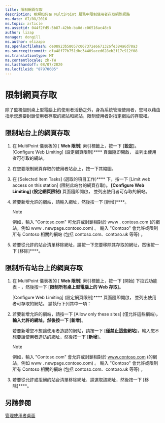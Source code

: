 ```yaml
---
title: 限制網頁存取
description: 瞭解如何在 MultiPoint 服務中限制使用者存取網際網路
ms.date: 07/08/2016
ms.topic: article
ms.assetid: 044f2fd5-5b87-42bb-ba0d-c06516ac48c8
author: lizap
manager: dongill
ms.author: elizapo
ms.openlocfilehash: de08923b58057c067372e6671326fe384a6d78a3
ms.sourcegitcommit: dfa48f77b751dbc34409aced628eb2f17c912f08
ms.translationtype: MT
ms.contentlocale: zh-TW
ms.lasthandoff: 08/07/2020
ms.locfileid: "87970605"
---
```

# <a name="limit-web-access"></a>限制網頁存取
除了監視個別桌上型電腦上的使用者活動之外，身為系統管理使用者，您可以藉由指示您想要封鎖使用者存取的網站和網站，限制使用者對指定網站的存取權。

## <a name="to-limit-web-access-on-a-station"></a>限制站台上的網頁存取

1. 在 MultiPoint 儀表板的 [ **Web 限制**] 索引標籤上，按一下 [**設定**]。 [Configure Web Limiting] (設定網頁限制)**** 頁面隨即開啟， 並列出使用者可存取的網站。

2. 在您要限制網頁存取的使用者站台上，按一下其縮圖。

3. 在 [Selected Item Tasks] (選取的項目工作)**** 下，按一下 [Limit web access on this station] (限制此站台的網頁存取)****。 [Configure Web Limiting] (設定網頁限制)**** 頁面隨即開啟， 並列出使用者可存取的網站。

4. 若要新增允許的網站，請輸入網址，然後按一下 [新增]****。

   > [!NOTE]
   > 例如，輸入 "Contoso.com" 可允許或封鎖相對於 www \. contoso.com (的網站，例如 www \. newpage.contoso.com) 。 輸入 "Contoso" 會允許或限制所有 Contoso 相關的網站 (包括 contoso.com、contoso.uk 等等) 。

5. 若要從允許的站台清單移除網址，請按一下您要移除其存取的網址，然後按一下 [移除]****。

## <a name="to-limit-web-access-on-all-stations"></a>限制所有站台上的網頁存取

1. 在 MultiPoint 儀表板的 [ **Web 限制**] 索引標籤上，按一下 [開始] 下拉式功能表 \- ，然後按一下 [**限制所有桌上型電腦上的 Web 存取**]。

   [Configure Web Limiting] (設定網頁限制)**** 頁面隨即開啟， 並列出使用者可存取的網站。 請執行下列其中一項：

2. 若要新增允許的網站，請按一下 [Allow only these sites] (僅允許這些網站)****，輸入允許的網址，然後按一下 [新增]****。

   若要新增您不想讓使用者造訪的網站，請按一下 [**僅禁止這些網站**]，輸入您不想要讓使用者造訪的網址，然後按一下 [**新增**]。

   > [!NOTE]
   > 例如，輸入 "Contoso.com" 會允許或封鎖相對於 www.contoso.com (的網站，例如 www \. newpage.contoso.com) 。 輸入 "Contoso" 會允許或限制所有 Contoso 相關的網站 (包括 contoso.com、contoso.uk 等等) 。

3. 若要從允許或拒絕的站台清單移除網址，請選取該網址，然後按一下 [移除]****。

## <a name="see-also"></a>另請參閱
[管理使用者桌面](manage-user-desktops-using-multipoint-dashboard.md)
